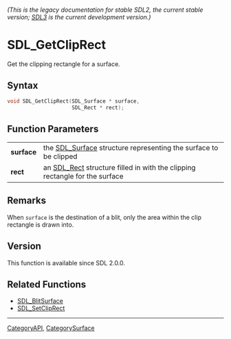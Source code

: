 ###### (This is the legacy documentation for stable SDL2, the current stable version; [SDL3](https://wiki.libsdl.org/SDL3/) is the current development version.)
# SDL_GetClipRect

Get the clipping rectangle for a surface.

## Syntax

```c
void SDL_GetClipRect(SDL_Surface * surface,
                     SDL_Rect * rect);

```

## Function Parameters

|                 |                                                                                         |
| --------------- | --------------------------------------------------------------------------------------- |
| **surface**     | the [SDL_Surface](SDL_Surface) structure representing the surface to be clipped         |
| **rect**        | an [SDL_Rect](SDL_Rect) structure filled in with the clipping rectangle for the surface |

## Remarks

When `surface` is the destination of a blit, only the area within the clip
rectangle is drawn into.

## Version

This function is available since SDL 2.0.0.

## Related Functions

* [SDL_BlitSurface](SDL_BlitSurface)
* [SDL_SetClipRect](SDL_SetClipRect)

----
[CategoryAPI](CategoryAPI), [CategorySurface](CategorySurface)


